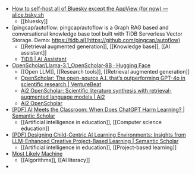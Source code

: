 - [How to self-host all of Bluesky except the AppView (for now) — alice.bsky.sh](https://alice.bsky.sh/post/3laega7icmi2q)
	- [[bluesky]]
- [pingcap/autoflow: pingcap/autoflow is a Graph RAG based and conversational knowledge base tool built with TiDB Serverless Vector Storage. Demo: https://tidb.ai](https://github.com/pingcap/autoflow)
	- [[Retrieval augmented generation]], [[Knowledge base]], [[AI assistant]]
	- [TiDB | AI Assistant](https://tidb.ai/)
- [OpenScholar/Llama-3.1_OpenScholar-8B · Hugging Face](https://huggingface.co/OpenScholar/Llama-3.1_OpenScholar-8B)
	- [[Open LLM]], [[Research tools]], [[Retrieval augmented generation]]
	- [OpenScholar: The open-source A.I. that’s outperforming GPT-4o in scientific research | VentureBeat](https://venturebeat.com/ai/openscholar-the-open-source-a-i-thats-outperforming-gpt-4o-in-scientific-research/)
	- [Ai2 OpenScholar: Scientific literature synthesis with retrieval-augmented language models | Ai2](https://allenai.org/blog/openscholar)
	- [Ai2 OpenScholar](https://openscholar.allen.ai/)
- [[PDF] AI Meets the Classroom: When Does ChatGPT Harm Learning? | Semantic Scholar](https://www.semanticscholar.org/paper/AI-Meets-the-Classroom%3A-When-Does-ChatGPT-Harm-Lehmann-Cornelius/a4f2c9076c8658c99bdb975c48165d9938983223)
	- [[Artificial intelligence in education]], [[Computer science education]]
- [[PDF] Designing Child-Centric AI Learning Environments: Insights from LLM-Enhanced Creative Project-Based Learning | Semantic Scholar](https://www.semanticscholar.org/paper/Designing-Child-Centric-AI-Learning-Environments%3A-Zha-Qiao/207c597d8f0320376922687ee5b0e6db0ba9925e)
	- [[Artificial intelligence in education]], [[Project-based learning]]
- [Most Likely Machine](https://mostlikelymachine.artefactgroup.com/)
	- [[Algorithms]], [[AI literacy]]
-